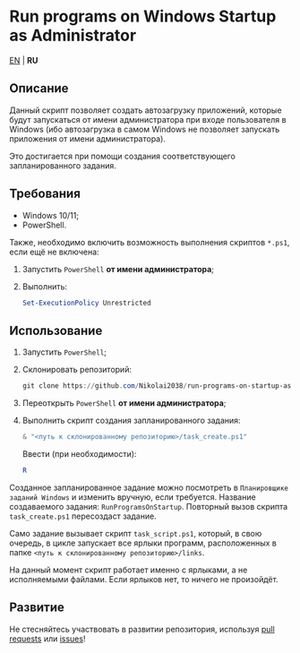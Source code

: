 # Run programs on Windows Startup as Administrator

[EN](README.md) | **RU**

## Описание

Данный скрипт позволяет создать автозагрузку приложений, которые будут запускаться от имени администратора при входе пользователя в Windows (ибо автозагрузка в самом Windows не позволяет запускать приложения от имени администратора).

Это достигается при помощи создания соответствующего запланированного задания.

## Требования

- Windows 10/11;
- PowerShell.

Также, необходимо включить возможность выполнения скриптов `*.ps1`, если ещё не включена:

1. Запустить `PowerShell` **от имени администратора**;
2. Выполнить:

    ```powershell
    Set-ExecutionPolicy Unrestricted
    ```

## Использование

1. Запустить `PowerShell`;
2. Склонировать репозиторий:

    ```powershell
    git clone https://github.com/Nikolai2038/run-programs-on-startup-as-admin.git
    ```

3. Переоткрыть `PowerShell` **от имени администратора**;
4. Выполнить скрипт создания запланированного задания:

    ```powershell
    & "<путь к склонированному репозиторию>/task_create.ps1"
    ```

    Ввести (при необходимости):

    ```powershell
    R
    ```

Созданное запланированное задание можно посмотреть в `Планировщике заданий Windows` и изменить вручную, если требуется. Название создаваемого задания: `RunProgramsOnStartup`. Повторный вызов скрипта `task_create.ps1` пересоздаст задание.

Само задание вызывает скрипт `task_script.ps1`, который, в свою очередь, в цикле запускает все ярлыки программ, расположенных в папке `<путь к склонированному репозиторию>/links`.

На данный момент скрипт работает именно с ярлыками, а не исполняемыми файлами. Если ярлыков нет, то ничего не произойдёт.

## Развитие

Не стесняйтесь участвовать в развитии репозитория, используя [pull requests](https://github.com/Nikolai2038/run-programs-on-startup-as-admin/pulls) или [issues](https://github.com/Nikolai2038/run-programs-on-startup-as-admin/issues)!
